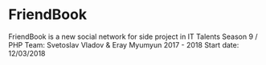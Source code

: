 # FriendBook
FriendBook is a new social network for side project in IT Talents Season 9 / PHP
Team: Svetoslav Vladov & Eray Myumyun 2017 - 2018
Start date: 12/03/2018